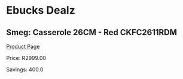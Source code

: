 
# Ebucks Dealz
## Smeg: Casserole 26CM - Red CKFC2611RDM
[Product Page](https://www.ebucks.com/web/shop/productSelected.do?prodId=1170709082&catId=704983235)

Price: R2999.00

Savings: 400.0


	